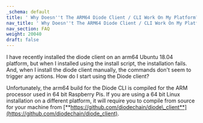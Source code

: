```yaml
---
_schema: default
title: ' Why Doesn''t The ARM64 Diode Client / CLI Work On My Platform?'
nav_title: ' Why Doesn''t The ARM64 Diode Client / CLI Work On My Platform?'
nav_section: FAQ
weight: 20040
draft: false
---
```

I have recently installed the diode client on an arm64 Ubuntu 18.04 platform, but when I installed using the install script, the installation fails. And, when I install the diode client manually, the commands don't seem to trigger any actions. How do I start using the Diode client?

Unfortunately, the arm64 build for the Diode CLI is compiled for the ARM processor used in 64 bit Raspberry Pis. If you are using a 64 bit Linux installation on a different platform, it will require you to compile from source for your machine from [**https://github.com/diodechain/diode\_client**](https://github.com/diodechain/diode_client).